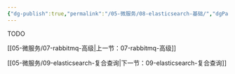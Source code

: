 ```yaml
---
{"dg-publish":true,"permalink":"/05-微服务/08-elasticsearch-基础/","dgPassFrontmatter":true}
---
```




TODO


[[05-微服务/07-rabbitmq-高级\|上一节：07-rabbitmq-高级]]

[[05-微服务/09-elasticsearch-复合查询\|下一节：09-elasticsearch-复合查询]]